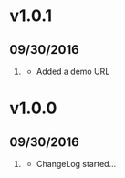 # v1.0.1
##  09/30/2016

1. [](#new)
    * Added a demo URL

# v1.0.0
##  09/30/2016

1. [](#new)
    * ChangeLog started...
